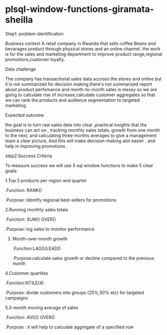 # plsql-window-functions-giramata-sheilla
Step1: problem identification


  Business context
A retail company in Rwanda that sells  coffee Beans and bevarages product  through physical stores  and an online channel. the work is for the sales and marketing department to improve product range,regional promotions,customer loyalty.


  Data challenge

The company has transactional sales data accross the stores and online but it is not  summarized for decision making.there's not summarized report about product  perfomance and  month-to-month sales is messy  so  we are going  to calculate rise of increase,calculate customer aggregates so that  we can rank the products and audience segmentation to targeted marketing.



  Expected outcome

  
the goal is to turn  raw sales data into clear ,practical insights that the business can act on ,  tracking monthly sales totals, growth from one month to the next,  and calculating three months averages to give a management team a clear picture,
And this will make decision-making  alot easier , and help in improving promotions .

step2:Success Criteria


To measure success we will use 5 sql window functions to make 5 clear goals:


1.Top 5 products per region and quarter

  .Function: RANK()
  
   .Purpose: identify regional best-sellers  for promotions

  
2.Running monthly sales totals

   .Function: SUM() OVER()
   
   .Purpose: log sales to monitor performance

3. Month-over-month growth

   .Function:LAG()/LEAD()
   
   .Purpose:calculate sales growth or decline compared to the previous month

   
4.Customer quartiles

  .Function:NTILE(4)
   
   .Purpose: divide customers into groups (25%,50% etc) for targeted campaigns

   
5.3-month moving average of sales

   .Function: AVG() OVER()
   
   .Purpose : it will help to calculate aggregate of a specified row


